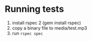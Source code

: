 Running tests
=============

1. install rspec 2 (gem install rspec)
2. copy a binary file to media/test.mp3
3. run `rspec spec`
